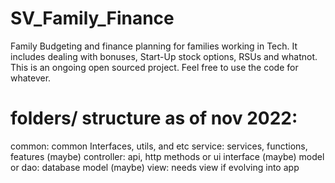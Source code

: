# SV_Family_Finance
Family Budgeting and finance planning for families working in Tech. It includes dealing with bonuses, Start-Up stock options, RSUs and whatnot. This is an ongoing open sourced project. Feel free to use the code for whatever.


# folders/ structure as of nov 2022:
common: common Interfaces, utils, and etc
service: services, functions, features
(maybe) controller: api, http methods or ui interface
(maybe) model or dao: database model
(maybe) view: needs view if evolving into app 

